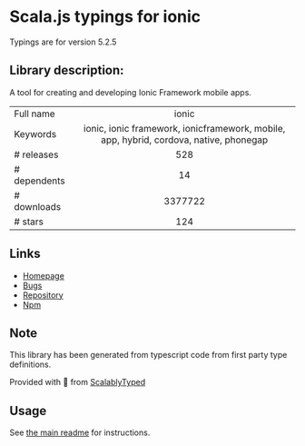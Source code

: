 
# Scala.js typings for ionic

Typings are for version 5.2.5

## Library description:
A tool for creating and developing Ionic Framework mobile apps.

|                    |                 |
| ------------------ | :-------------: |
| Full name          | ionic |
| Keywords           | ionic, ionic framework, ionicframework, mobile, app, hybrid, cordova, native, phonegap |
| # releases         | 528 |
| # dependents       | 14 |
| # downloads        | 3377722 |
| # stars            | 124 |

## Links
- [Homepage](https://ionicframework.com)
- [Bugs](https://github.com/ionic-team/ionic-cli/issues)
- [Repository](https://github.com/ionic-team/ionic-cli)
- [Npm](https://www.npmjs.com/package/ionic)
    


## Note
This library has been generated from typescript code from first party type definitions.

Provided with :purple_heart: from [ScalablyTyped](https://github.com/oyvindberg/ScalablyTyped)

## Usage
See [the main readme](../../readme.md) for instructions.



